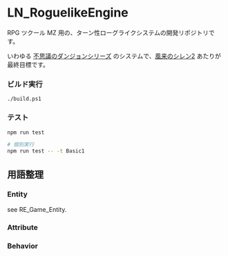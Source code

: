 LN_RoguelikeEngine
==========

RPG ツクール MZ 用の、ターン性ローグライクシステムの開発リポジトリです。

いわゆる [不思議のダンジョンシリーズ](https://ja.wikipedia.org/wiki/%E4%B8%8D%E6%80%9D%E8%AD%B0%E3%81%AE%E3%83%80%E3%83%B3%E3%82%B8%E3%83%A7%E3%83%B3) のシステムで、[風来のシレン2](https://ja.wikipedia.org/wiki/%E4%B8%8D%E6%80%9D%E8%AD%B0%E3%81%AE%E3%83%80%E3%83%B3%E3%82%B8%E3%83%A7%E3%83%B3_%E9%A2%A8%E6%9D%A5%E3%81%AE%E3%82%B7%E3%83%AC%E3%83%B32_%E9%AC%BC%E8%A5%B2%E6%9D%A5!%E3%82%B7%E3%83%AC%E3%83%B3%E5%9F%8E!) あたりが最終目標です。


### ビルド実行

```
./build.ps1
```

### テスト

```sh
npm run test

# 個別実行
npm run test -- -t Basic1
```




用語整理
----------

### Entity

see RE_Game_Entity.

### Attribute



### Behavior

